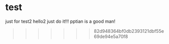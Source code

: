 # test
just for test2
hello2
just do it!!!
pptian is a good man!
>>>>>>> 82d948364bf0db2393121dbf55e69de94e5a70f8
